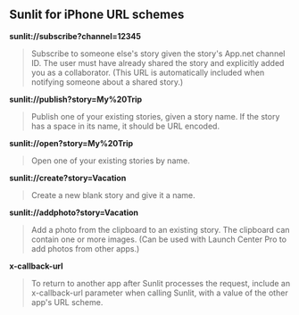 Sunlit for iPhone URL schemes
-----------------------------

**sunlit://subscribe?channel=12345**

> Subscribe to someone else's story given the story's App.net channel ID. The user must have already shared the story and explicitly added you as a collaborator. (This URL is automatically included when notifying someone about a shared story.)

**sunlit://publish?story=My%20Trip**

> Publish one of your existing stories, given a story name. If the story has a space in its name, it should be URL encoded.

**sunlit://open?story=My%20Trip**

> Open one of your existing stories by name.

**sunlit://create?story=Vacation**

> Create a new blank story and give it a name.

**sunlit://addphoto?story=Vacation**

> Add a photo from the clipboard to an existing story. The clipboard can contain one or more images. (Can be used with Launch Center Pro to add photos from other apps.)

**x-callback-url**

> To return to another app after Sunlit processes the request, include an x-callback-url parameter when calling Sunlit, with a value of the other app's URL scheme.
